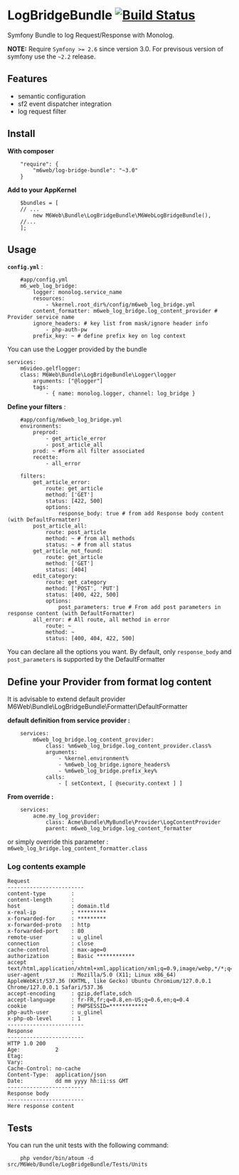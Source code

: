 # LogBridgeBundle [![Build Status](https://travis-ci.org/M6Web/LogBridgeBundle.svg?branch=master)](https://travis-ci.org/M6Web/LogBridgeBundle)

Symfony Bundle to log Request/Response with Monolog. 

**NOTE:** Require `Symfony >= 2.6` since version 3.0. For previsous version of symfony use the `~2.2` release.


## Features

 - semantic configuration
 - sf2 event dispatcher integration
 - log request filter



## Install

**With composer**
```
    "require": {
        "m6web/log-bridge-bundle": "~3.0"
    }
```

**Add to your AppKernel**
```
    $bundles = [
    // ...
        new M6Web\Bundle\LogBridgeBundle\M6WebLogBridgeBundle(),
    //...
    ];
```


## Usage

**```config.yml```** :

```
    #app/config.yml
    m6_web_log_bridge:
        logger: monolog.service_name
        resources:
            - %kernel.root_dir%/config/m6web_log_bridge.yml
        content_formatter: m6web_log_bridge.log_content_provider # Provider service name
        ignore_headers: # key list from mask/ignore header info
            - php-auth-pw
        prefix_key: ~ # define prefix key on log context
```

You can use the Logger provided by the bundle

```
services:
    m6video.gelflogger:
    class: M6Web\Bundle\LogBridgeBundle\Logger\logger
        arguments: ["@logger"]
        tags:
            - { name: monolog.logger, channel: log_bridge }
```


**Define your filters** :

```
    #app/config/m6web_log_bridge.yml
    environments:
        preprod:
            - get_article_error
            - post_article_all
        prod: ~ #form all filter associated
        recette:
            - all_error

    filters:
        get_article_error:
            route: get_article
            method: ['GET']
            status: [422, 500]
            options:
                response_body: true # from add Response body content (with DefaultFormatter)
        post_article_all:
            route: post_article
            method: ~ # from all methods
            status: ~ # from all status
        get_article_not_found:
            route: get_article
            method: ['GET']
            status: [404]
        edit_category:
            route: get_category
            method: ['POST', 'PUT']
            status: [400, 422, 500]
            options:
                post_parameters: true # From add post parameters in response content (with DefaultFormatter)
        all_error: # All route, all method in error
            route: ~
            method: ~
            status: [400, 404, 422, 500]

```

You can declare all the options you want. 
By default, only `response_body` and `post_parameters` is supported by the DefaultFormatter


## Define your Provider from format log content

It is advisable to extend default provider M6Web\Bundle\LogBridgeBundle\Formatter\DefaultFormatter


**default definition from service provider :** 

```
    services:
        m6web_log_bridge.log_content_provider:
            class: %m6web_log_bridge.log_content_provider.class%
            arguments:
                - %kernel.environment%
                - %m6web_log_bridge.ignore_headers%
                - %m6web_log_bridge.prefix_key%
            calls:
                - [ setContext, [ @security.context ] ]
```

**From override :**

```
    services:
        acme.my_log_provider:
            class: Acme\Bundle\MyBundle\Provider\LogContentProvider
            parent: m6web_log_bridge.log_content_formatter
```

or simply override this parameter : ```m6web_log_bridge.log_content_formatter.class```


### Log contents example

    Request
    ------------------------
    content-type        : 
    content-length      : 
    host                : domain.tld
    x-real-ip           : *********
    x-forwarded-for     : *********
    x-forwarded-proto   : http
    x-forwarded-port    : 80
    remote-user         : u_glinel
    connection          : close
    cache-control       : max-age=0
    authorization       : Basic ************
    accept              : text/html,application/xhtml+xml,application/xml;q=0.9,image/webp,*/*;q=0.8
    user-agent          : Mozilla/5.0 (X11; Linux x86_64) AppleWebKit/537.36 (KHTML, like Gecko) Ubuntu Chromium/127.0.0.1 Chrome/127.0.0.1 Safari/537.36
    accept-encoding     : gzip,deflate,sdch
    accept-language     : fr-FR,fr;q=0.8,en-US;q=0.6,en;q=0.4
    cookie              : PHPSESSID=************
    php-auth-user       : u_glinel
    x-php-ob-level      : 1
    ------------------------
    Response
    ------------------------
    HTTP 1.0 200
    Age:           2
    Etag:          
    Vary:          
    Cache-Control: no-cache
    Content-Type:  application/json
    Date:          dd mm yyyy hh:ii:ss GMT
    ------------------------
    Response body
    ------------------------
    Here response content



## Tests

You can run the unit tests with the following command:

```
    php vendor/bin/atoum -d src/M6Web/Bundle/LogBridgeBundle/Tests/Units
```
